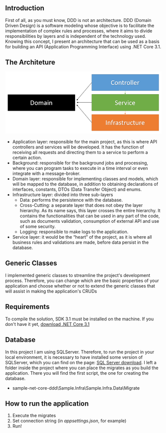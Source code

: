 ## Introduction

First of all, as you must know, DDD is not an architecture. DDD (Domain Driven Design) is a software modeling whose objective is to facilitate the implementation of complex rules and processes, where it aims to divide responsibilities by layers and is independent of the technology used. Knowing this concept, I present an architecture that can be used as a basis for building an API (Application Programming Interface) using .NET Core 3.1.

## The Architeture

![Architeture of the project](docs/Project_Architeture.PNG)

- Application layer: responsible for the main project, as this is where API controllers and services will be developed. It has the function of receiving all requests and directing them to a service to perform a certain action.
- Background: responsible for the background jobs and processing, where you can program tasks to execute in a time interval or even integrate with a message-broker.
- Domain layer: responsible for implementing classes and models, which will be mapped to the database, in addition to obtaining declarations of interfaces, constants, DTOs (Data Transfer Object) and enums.
- Infrastructure layer: divided into three sub-layers
    - Data: performs the persistence with the database.
    - Cross-Cutting: a separate layer that does not obey the layer hierarchy. As its name says, this layer crosses the entire hierarchy. It contains the functionalities that can be used in any part of the code, such as documents validation, consumption of external API and use of some security.
    - Logging: responsible to make logs to the application.
- Service layer: it would be the “heart” of the project, as it is where all business rules and validations are made, before data persist in the database.

## Generic Classes

I implemented generic classes to streamline the project's development process. Therefore, you can change which are the basic properties of your application and choose whether or not to extend the generic classes that will assist in making the application's CRUDs

## Requirements

To compile the solution, SDK 3.1 must be installed on the machine. If you don't have it yet, [download .NET Core 3.1](https://dotnet.microsoft.com/download/dotnet-core/3.1)

## Database

In this project I am using SQLServer. Therefore, to run the project in your local environment, it is necessary to have installed some version of SQLServer, which you can find on the page: [SQL Server download](https://www.microsoft.com/en-us/sql-server/sql-server-downloads). I left a folder inside the project where you can place the migrates as you build the application. There you will find the first script, the one for creating the database.

- sample-net-core-ddd\Sample.Infra\Sample.Infra.Data\Migrate

## How to run the application

1. Execute the migrates
2. Set connection string (in *appsettings.json*, for example)
3. Run!
